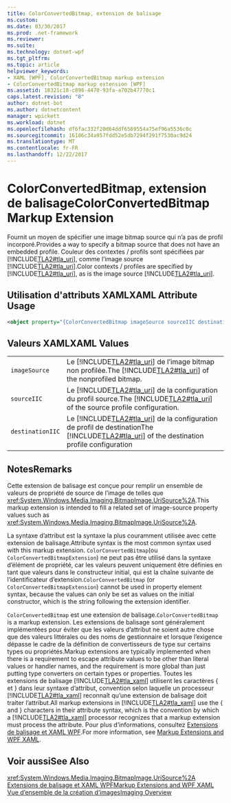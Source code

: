 ```yaml
---
title: ColorConvertedBitmap, extension de balisage
ms.custom: 
ms.date: 03/30/2017
ms.prod: .net-framework
ms.reviewer: 
ms.suite: 
ms.technology: dotnet-wpf
ms.tgt_pltfrm: 
ms.topic: article
helpviewer_keywords:
- XAML [WPF], ColorConvertedBitmap markup extension
- ColorConvertedBitmap markup extension [WPF]
ms.assetid: 18321c18-c898-4470-93fa-a702b47770c1
caps.latest.revision: "8"
author: dotnet-bot
ms.author: dotnetcontent
manager: wpickett
ms.workload: dotnet
ms.openlocfilehash: df6fac332f20d64ddf6569554a75ef96a5536c0c
ms.sourcegitcommit: 16186c34a957fdd52e5db7294f291f7530ac9d24
ms.translationtype: MT
ms.contentlocale: fr-FR
ms.lasthandoff: 12/22/2017
---
```

# <a name="colorconvertedbitmap-markup-extension"></a><span data-ttu-id="210f5-102">ColorConvertedBitmap, extension de balisage</span><span class="sxs-lookup"><span data-stu-id="210f5-102">ColorConvertedBitmap Markup Extension</span></span>
<span data-ttu-id="210f5-103">Fournit un moyen de spécifier une image bitmap source qui n’a pas de profil incorporé.</span><span class="sxs-lookup"><span data-stu-id="210f5-103">Provides a way to specify a bitmap source that does not have an embedded profile.</span></span> <span data-ttu-id="210f5-104">Couleur des contextes / profils sont spécifiées par [!INCLUDE[TLA2#tla_uri](../../../../includes/tla2sharptla-uri-md.md)], comme l’image source [!INCLUDE[TLA2#tla_uri](../../../../includes/tla2sharptla-uri-md.md)].</span><span class="sxs-lookup"><span data-stu-id="210f5-104">Color contexts / profiles are specified by [!INCLUDE[TLA2#tla_uri](../../../../includes/tla2sharptla-uri-md.md)], as is the image source [!INCLUDE[TLA2#tla_uri](../../../../includes/tla2sharptla-uri-md.md)].</span></span>  
  
## <a name="xaml-attribute-usage"></a><span data-ttu-id="210f5-105">Utilisation d'attributs XAML</span><span class="sxs-lookup"><span data-stu-id="210f5-105">XAML Attribute Usage</span></span>  
  
```xml  
<object property="{ColorConvertedBitmap imageSource sourceIIC destinationIIC}" .../>  
```  
  
## <a name="xaml-values"></a><span data-ttu-id="210f5-106">Valeurs XAML</span><span class="sxs-lookup"><span data-stu-id="210f5-106">XAML Values</span></span>  
  
|||  
|-|-|  
|`imageSource`|<span data-ttu-id="210f5-107">Le [!INCLUDE[TLA2#tla_uri](../../../../includes/tla2sharptla-uri-md.md)] de l’image bitmap non profilée.</span><span class="sxs-lookup"><span data-stu-id="210f5-107">The [!INCLUDE[TLA2#tla_uri](../../../../includes/tla2sharptla-uri-md.md)] of the nonprofiled bitmap.</span></span>|  
|`sourceIIC`|<span data-ttu-id="210f5-108">Le [!INCLUDE[TLA2#tla_uri](../../../../includes/tla2sharptla-uri-md.md)] de la configuration du profil source.</span><span class="sxs-lookup"><span data-stu-id="210f5-108">The [!INCLUDE[TLA2#tla_uri](../../../../includes/tla2sharptla-uri-md.md)] of the source profile configuration.</span></span>|  
|`destinationIIC`|<span data-ttu-id="210f5-109">Le [!INCLUDE[TLA2#tla_uri](../../../../includes/tla2sharptla-uri-md.md)] de la configuration de profil de destination</span><span class="sxs-lookup"><span data-stu-id="210f5-109">The [!INCLUDE[TLA2#tla_uri](../../../../includes/tla2sharptla-uri-md.md)] of the destination profile configuration</span></span>|  
  
## <a name="remarks"></a><span data-ttu-id="210f5-110">Notes</span><span class="sxs-lookup"><span data-stu-id="210f5-110">Remarks</span></span>  
 <span data-ttu-id="210f5-111">Cette extension de balisage est conçue pour remplir un ensemble de valeurs de propriété de source de l’image de telles que <xref:System.Windows.Media.Imaging.BitmapImage.UriSource%2A>.</span><span class="sxs-lookup"><span data-stu-id="210f5-111">This markup extension is intended to fill a related set of image-source property values such as <xref:System.Windows.Media.Imaging.BitmapImage.UriSource%2A>.</span></span>  
  
 <span data-ttu-id="210f5-112">La syntaxe d’attribut est la syntaxe la plus couramment utilisée avec cette extension de balisage.</span><span class="sxs-lookup"><span data-stu-id="210f5-112">Attribute syntax is the most common syntax used with this markup extension.</span></span> <span data-ttu-id="210f5-113">`ColorConvertedBitmap`(ou `ColorConvertedBitmapExtension`) ne peut pas être utilisé dans la syntaxe d’élément de propriété, car les valeurs peuvent uniquement être définies en tant que valeurs dans le constructeur initial, qui est la chaîne suivante de l’identificateur d’extension.</span><span class="sxs-lookup"><span data-stu-id="210f5-113">`ColorConvertedBitmap` (or `ColorConvertedBitmapExtension`) cannot be used in property element syntax, because the values can only be set as values on the initial constructor, which is the string following the extension identifier.</span></span>  
  
 <span data-ttu-id="210f5-114">`ColorConvertedBitmap` est une extension de balisage.</span><span class="sxs-lookup"><span data-stu-id="210f5-114">`ColorConvertedBitmap` is a markup extension.</span></span> <span data-ttu-id="210f5-115">Les extensions de balisage sont généralement implémentées pour éviter que les valeurs d’attribut ne soient autre chose que des valeurs littérales ou des noms de gestionnaire et lorsque l’exigence dépasse le cadre de la définition de convertisseurs de type sur certains types ou propriétés.</span><span class="sxs-lookup"><span data-stu-id="210f5-115">Markup extensions are typically implemented when there is a requirement to escape attribute values to be other than literal values or handler names, and the requirement is more global than just putting type converters on certain types or properties.</span></span> <span data-ttu-id="210f5-116">Toutes les extensions de balisage [!INCLUDE[TLA2#tla_xaml](../../../../includes/tla2sharptla-xaml-md.md)] utilisent les caractères { et } dans leur syntaxe d’attribut, convention selon laquelle un processeur [!INCLUDE[TLA2#tla_xaml](../../../../includes/tla2sharptla-xaml-md.md)] reconnaît qu’une extension de balisage doit traiter l’attribut.</span><span class="sxs-lookup"><span data-stu-id="210f5-116">All markup extensions in [!INCLUDE[TLA2#tla_xaml](../../../../includes/tla2sharptla-xaml-md.md)] use the { and } characters in their attribute syntax, which is the convention by which a [!INCLUDE[TLA2#tla_xaml](../../../../includes/tla2sharptla-xaml-md.md)] processor recognizes that a markup extension must process the attribute.</span></span> <span data-ttu-id="210f5-117">Pour plus d’informations, consultez [Extensions de balisage et XAML WPF](../../../../docs/framework/wpf/advanced/markup-extensions-and-wpf-xaml.md).</span><span class="sxs-lookup"><span data-stu-id="210f5-117">For more information, see [Markup Extensions and WPF XAML](../../../../docs/framework/wpf/advanced/markup-extensions-and-wpf-xaml.md).</span></span>  
  
## <a name="see-also"></a><span data-ttu-id="210f5-118">Voir aussi</span><span class="sxs-lookup"><span data-stu-id="210f5-118">See Also</span></span>  
 <xref:System.Windows.Media.Imaging.BitmapImage.UriSource%2A>  
 [<span data-ttu-id="210f5-119">Extensions de balisage et XAML WPF</span><span class="sxs-lookup"><span data-stu-id="210f5-119">Markup Extensions and WPF XAML</span></span>](../../../../docs/framework/wpf/advanced/markup-extensions-and-wpf-xaml.md)  
 [<span data-ttu-id="210f5-120">Vue d’ensemble de la création d’images</span><span class="sxs-lookup"><span data-stu-id="210f5-120">Imaging Overview</span></span>](../../../../docs/framework/wpf/graphics-multimedia/imaging-overview.md)
